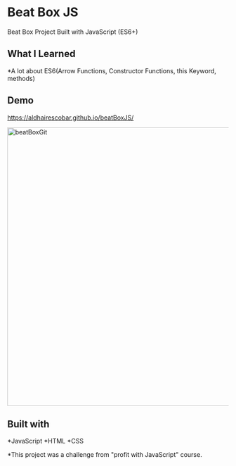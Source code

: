 # Beat Box JS
Beat Box Project Built with JavaScript (ES6+)

## What I Learned
*A lot about ES6(Arrow Functions, Constructor Functions, this Keyword, methods)

## Demo
https://aldhairescobar.github.io/beatBoxJS/

<img width="633" alt="beatBoxGit" src="https://user-images.githubusercontent.com/63808163/86505081-31faaa80-bd86-11ea-90cb-088d37529389.PNG">


## Built with
*JavaScript
*HTML
*CSS

*This project was a challenge from "profit with JavaScript" course.
